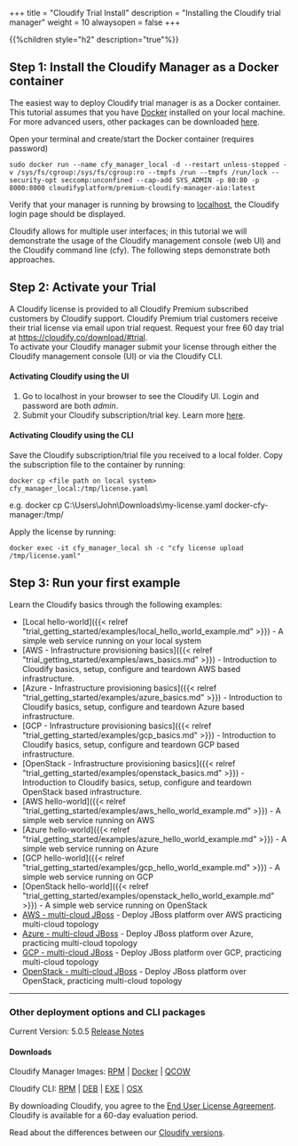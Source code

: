 +++
title = "Cloudify Trial Install"
description = "Installing the Cloudify trial manager"
weight = 10
alwaysopen = false
+++

{{%children style="h2" description="true"%}}

## Step 1: Install the Cloudify Manager as a Docker container

The easiest way to deploy Cloudify trial manager is as a Docker container. This tutorial assumes that you have [Docker](https://docs.docker.com/install) installed on your local machine.
For more advanced users, other packages can be downloaded [here](https://cloudify.co/getting-started-enterprise).

Open your terminal and create/start the Docker container (requires password)
```
sudo docker run --name cfy_manager_local -d --restart unless-stopped -v /sys/fs/cgroup:/sys/fs/cgroup:ro --tmpfs /run --tmpfs /run/lock --security-opt seccomp:unconfined --cap-add SYS_ADMIN -p 80:80 -p 8000:8000 cloudifyplatform/premium-cloudify-manager-aio:latest
```

Verify that your manager is running by browsing to [localhost](http://localhost), the Cloudify login page should be displayed.

Cloudify allows for multiple user interfaces; in this tutorial we will demonstrate the usage of the Cloudify management console (web UI) and the Cloudify command line (cfy). The following steps demonstrate both approaches.  

## Step 2: Activate your Trial

A Cloudify license is provided to all Cloudify Premium subscribed customers by Cloudify support. Cloudify Premium trial customers receive their trial license via email upon trial request. Request your free 60 day trial at https://cloudify.co/download/#trial.  
To activate your Cloudify manager submit your license through either the Cloudify management console (UI) or via the Cloudify CLI.

#### Activating Cloudify using the UI

1. Go to localhost in your browser to see the Cloudify UI. Login and password are both _admin_.
1. Submit your Cloudify subscription/trial key. Learn more [here](https://docs.cloudify.co/latest/install_maintain/installation/manager-license/#product-activation).

#### Activating Cloudify using the CLI

Save the Cloudify subscription/trial file you received to a local folder.
Copy the subscription file to the container by running:

```
docker cp <file path on local system> cfy_manager_local:/tmp/license.yaml
```

e.g. docker cp C:\Users\John\Downloads\my-license.yaml docker-cfy-manager:/tmp/

Apply the license by running:

```
docker exec -it cfy_manager_local sh -c "cfy license upload /tmp/license.yaml"
```

## Step 3: Run your first example

Learn the Cloudify basics through the following examples:

* [Local hello-world]({{< relref "trial_getting_started/examples/local_hello_world_example.md" >}}) - A simple web service running on your local system
* [AWS - Infrastructure provisioning basics]({{< relref "trial_getting_started/examples/aws_basics.md" >}}) - Introduction to Cloudify basics, setup, configure and teardown AWS based infrastructure.
* [Azure - Infrastructure provisioning basics]({{< relref "trial_getting_started/examples/azure_basics.md" >}}) - Introduction to Cloudify basics, setup, configure and teardown Azure based infrastructure.
* [GCP - Infrastructure provisioning basics]({{< relref "trial_getting_started/examples/gcp_basics.md" >}}) - Introduction to Cloudify basics, setup, configure and teardown GCP based infrastructure.
* [OpenStack - Infrastructure provisioning basics]({{< relref "trial_getting_started/examples/openstack_basics.md" >}}) - Introduction to Cloudify basics, setup, configure and teardown OpenStack based infrastructure.
* [AWS hello-world]({{< relref "trial_getting_started/examples/aws_hello_world_example.md" >}}) - A simple web service running on AWS
* [Azure hello-world]({{< relref "trial_getting_started/examples/azure_hello_world_example.md" >}}) - A simple web service running on Azure
* [GCP hello-world]({{< relref "trial_getting_started/examples/gcp_hello_world_example.md" >}}) - A simple web service running on GCP
* [OpenStack hello-world]({{< relref "trial_getting_started/examples/openstack_hello_world_example.md" >}}) - A simple web service running on OpenStack
* [AWS - multi-cloud JBoss](https://TBD) - Deploy JBoss platform over AWS practicing multi-cloud topology
* [Azure - multi-cloud JBoss](https://TBD) - Deploy JBoss platform over Azure, practicing multi-cloud topology
* [GCP - multi-cloud JBoss](https://TBD) - Deploy JBoss platform over GCP, practicing multi-cloud topology
* [OpenStack - multi-cloud JBoss](https://TBD) - Deploy JBoss platform over OpenStack, practicing multi-cloud topology










___

### Other deployment options and CLI packages

Current Version: 5.0.5         [Release Notes](https://cloudify.co/cloudify-5-0-5-release-notes/)

#### Downloads

Cloudify Manager Images:  [RPM](http://repository.cloudifysource.org/cloudify/5.0.5/ga-release/cloudify-manager-install-5.0.5-ga.x86_64.rpm)	|	[Docker](http://repository.cloudifysource.org/cloudify/5.0.5/ga-release/cloudify-docker-manager-5.0.5.tar)	|	[QCOW](http://repository.cloudifysource.org/cloudify/5.0.5/ga-release/cloudify-manager-5.0.5ga.qcow2)

Cloudify CLI: [RPM](http://repository.cloudifysource.org/cloudify/5.0.5/ga-release/cloudify-cli-5.0.5.1~ga.el6.x86_64.rpm)	|	[DEB](http://repository.cloudifysource.org/cloudify/5.0.5/ga-release/cloudify-cli_5.0.5.1~ga_amd64.deb)	|	[EXE](http://repository.cloudifysource.org/cloudify/5.0.5/ga-release/cloudify-cli-5.0.5.1ga.exe)	|	[OSX](hhttp://repository.cloudifysource.org/cloudify/5.0.5/ga-release/cloudify-cli-5.0.5-ga.pkg)


By downloading Cloudify, you agree to the [End User License Agreement](https://cloudify.co/license). Cloudify is available for a 60-day evaluation period.

Read about the differences between our [Cloudify versions](https://cloudify.co/product/community-enterprise-editions).
